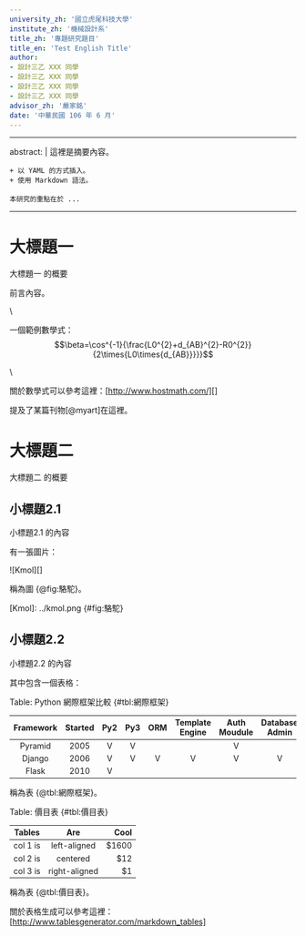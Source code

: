 ```yaml
---
university_zh: '國立虎尾科技大學'
institute_zh: '機械設計系'
title_zh: '專題研究題目'
title_en: 'Test English Title'
author:
- 設計三乙 XXX 同學
- 設計三乙 XXX 同學
- 設計三乙 XXX 同學
- 設計三乙 XXX 同學
advisor_zh: '嚴家銘'
date: '中華民國 106 年 6 月'
---
```


---
abstract: |
    這裡是摘要內容。
    
    + 以 YAML 的方式插入。
    + 使用 Markdown 語法。
    
    本研究的重點在於 ...
---

大標題一
===

大標題一 的概要

前言內容。

\ 

一個範例數學式：$$\beta=\cos^{-1}{\frac{L0^{2}+d_{AB}^{2}-R0^{2}}{2\times{L0\times{d_{AB}}}}}$$

\ 

關於數學式可以參考這裡：[http://www.hostmath.com/][]

[http://www.hostmath.com/]: http://www.hostmath.com/

提及了某篇刊物[@myart]在這裡。

大標題二
===

大標題二 的概要

小標題2.1
---

小標題2.1 的內容

有一張圖片：

![Kmol][]

稱為圖 {@fig:駱駝}。

[Kmol]: ../kmol.png {#fig:駱駝}

小標題2.2
---

小標題2.2 的內容

其中包含一個表格：

Table: Python 網際框架比較 {#tbl:網際框架}

| Framework | Started | Py2 | Py3 | ORM | Template Engine | Auth Moudule | Database Admin | Project Scale |
|:---------:|:-------:|:---:|:---:|:---:|:---------------:|:------------:|:--------------:|:-------------:|
| Pyramid | 2005 | V | V |  |  | V |  | large |
| Django | 2006 | V | V | V | V | V | V | large |
| Flask | 2010 | V |  |  |  |  |  | small |

稱為表 {@tbl:網際框架}。

Table: 價目表 {#tbl:價目表}

| Tables   |      Are      |  Cool |
|----------|:-------------:|------:|
| col 1 is |  left-aligned | $1600 |
| col 2 is |    centered   |   $12 |
| col 3 is | right-aligned |    $1 |

稱為表 {@tbl:價目表}。

關於表格生成可以參考這裡：[http://www.tablesgenerator.com/markdown_tables]

[http://www.tablesgenerator.com/markdown_tables]: http://www.tablesgenerator.com/markdown_tables


